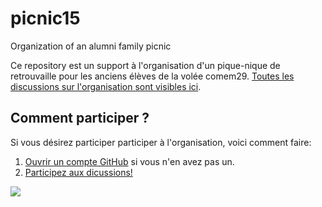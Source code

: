 # picnic15
Organization of an alumni family picnic

Ce repository est un support à l'organisation d'un pique-nique de retrouvaille pour les anciens élèves de la volée comem29.
[Toutes les discussions sur l'organisation sont visibles ici](https://github.com/comem29/picnic15/issues).

## Comment participer ?

Si vous désirez participer participer à l'organisation, voici comment faire:

1. [Ouvrir un compte GitHub](https://github.com/) si vous n'en avez pas un.
1. [Participez aux dicussions!](https://github.com/comem29/picnic15/issues)

![](http://media.giphy.com/media/AA1nGh6NaTWX6/giphy.gif)
